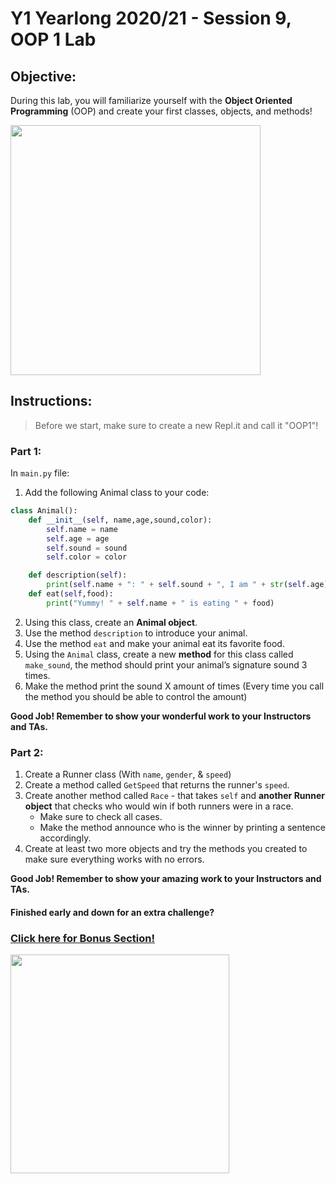 # Y1 Yearlong 2020/21 - Session 9, OOP 1 Lab


## Objective: 
During this lab, you will familiarize yourself with the **Object Oriented Programming** (OOP) and create your first classes, objects, and methods!




<img src="https://sushankpokharel.com.np/wp-content/uploads/2019/11/object.jpg" width="400">





## Instructions:
> Before we start, make sure to create a new Repl.it and call it "OOP1"!

### Part 1: 
In `main.py` file:
1. Add the following Animal class to your code:
```python
class Animal():
	def __init__(self, name,age,sound,color):
		self.name = name
		self.age = age 
		self.sound = sound	
		self.color = color

	def description(self):
		print(self.name + ": " + self.sound + ", I am " + str(self.age)   + " years old, and my favorite color is " + self.color)
	def eat(self,food):
		print("Yummy! " + self.name + " is eating " + food)
```

2. Using this class, create an **Animal object**.
3. Use the method `description` to introduce your animal.
4. Use the method `eat` and make your animal eat its favorite food.
5. Using the `Animal` class, create a new **method** for this class called `make_sound`, the method should print your animal’s signature sound 3 times. 
6. Make the method print the sound X amount of times (Every time you call the method you should be able to control the amount)


**Good Job! Remember to show your wonderful work to your Instructors and TAs.**

### Part 2: 
1. Create a Runner class (With `name`, `gender`, & `speed`)
2. Create a method called `GetSpeed` that returns the runner's `speed`.
3. Create another method called `Race` - that takes `self` and **another Runner object** that checks who would win if both runners were in a race. 
	- Make sure to check all cases.
	- Make the method announce who is the winner by printing a sentence accordingly.
4. Create at least two more objects and try the methods you created to make sure everything works with no errors.

**Good Job! Remember to show your amazing work to your Instructors and TAs.**


#### Finished early and down for an extra challenge?
### [Click here for Bonus Section!](/Session%209,%20OOP%201/Bonus.md)



<img src="https://miro.medium.com/max/2600/1*TIyf0_kfMRRiJQFAUgp0QQ.png" width="350">
